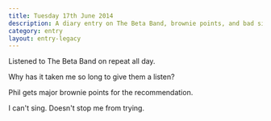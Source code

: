 ```yaml
---
title: Tuesday 17th June 2014
description: A diary entry on The Beta Band, brownie points, and bad singing
category: entry
layout: entry-legacy
---
```


Listened to The Beta Band on repeat all day.

Why has it taken me so long to give them a listen?

Phil gets major brownie points for the recommendation.

I can't sing. Doesn't stop me from trying.

